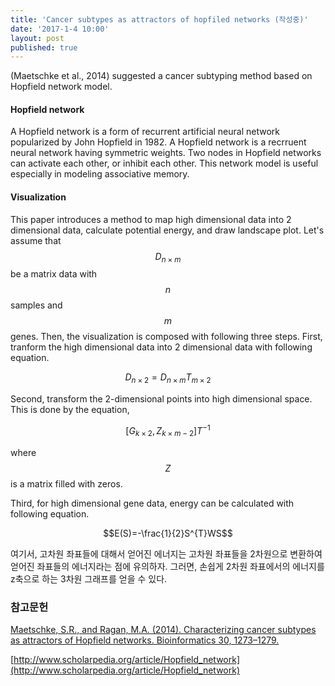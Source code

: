```yaml
---
title: 'Cancer subtypes as attractors of hopfiled networks (작성중)'
date: '2017-1-4 10:00'
layout: post
published: true
---
```

(Maetschke et al., 2014) suggested a cancer subtyping method based on Hopfield network model. 

#### Hopfield network
A Hopfield network is a form of recurrent artificial neural network popularized by John Hopfield in 1982. A Hopfield network is a recrruent neural network having symmetric weights. Two nodes in Hopfield networks can activate each other, or inhibit each other. This network model is useful especially in modeling associative memory.

#### Visualization 
This paper introduces a method to map high dimensional data into 2 dimensional data, calculate potential energy, and draw landscape plot. Let's assume that $$D_{n\times m}$$ be a matrix data with $$n$$ samples and $$m$$ genes. Then, the visualization is composed with following three steps. First, tranform the high dimensional data into 2 dimensional data with following equation.

$$D_{n\times2}=D_{n\times m}T_{m\times 2}$$

Second, transform the 2-dimensional points into high dimensional space. This is done by the equation, 

$$[G_{k\times 2}, Z_{k \times m-2}]T^{-1}$$

where $$Z$$ is a matrix filled with zeros.

Third, for high dimensional gene data, energy can be calculated with following equation.

$$E(S)=-\frac{1}{2}S^{T}WS$$

여기서, 고차원 좌표들에 대해서 얻어진 에너지는 고차원 좌표들을 2차원으로 변환하여 얻어진 좌표들의 에너지라는 점에 유의하자. 그러면, 손쉽게 2차원 좌표에서의 에너지를 z축으로 하는 3차원 그래프를 얻을 수 있다.

### 참고문헌
[Maetschke, S.R., and Ragan, M.A. (2014). Characterizing cancer subtypes as attractors of Hopfield networks. Bioinformatics 30, 1273–1279.](https://www.dropbox.com/s/yefngghs5ylzejq/Maetschke_Ragan_2014_Characterizing%20cancer%20subtypes%20as%20attractors%20of%20Hopfield%20networks.pdf?dl=0)

[http://www.scholarpedia.org/article/Hopfield_network](http://www.scholarpedia.org/article/Hopfield_network)

